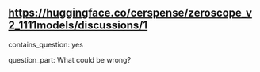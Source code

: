 ## https://huggingface.co/cerspense/zeroscope_v2_1111models/discussions/1

contains_question: yes

question_part: What could be wrong?
